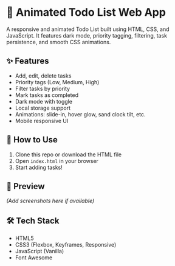 # 📝 Animated Todo List Web App

A responsive and animated Todo List built using HTML, CSS, and JavaScript. It features dark mode, priority tagging, filtering, task persistence, and smooth CSS animations.

## ✨ Features

- Add, edit, delete tasks
- Priority tags (Low, Medium, High)
- Filter tasks by priority
- Mark tasks as completed
- Dark mode with toggle
- Local storage support
- Animations: slide-in, hover glow, sand clock tilt, etc.
- Mobile responsive UI

## 🚀 How to Use

1. Clone this repo or download the HTML file
2. Open `index.html` in your browser
3. Start adding tasks!

## 📸 Preview

*(Add screenshots here if available)*

## 🛠 Tech Stack

- HTML5
- CSS3 (Flexbox, Keyframes, Responsive)
- JavaScript (Vanilla)
- Font Awesome


